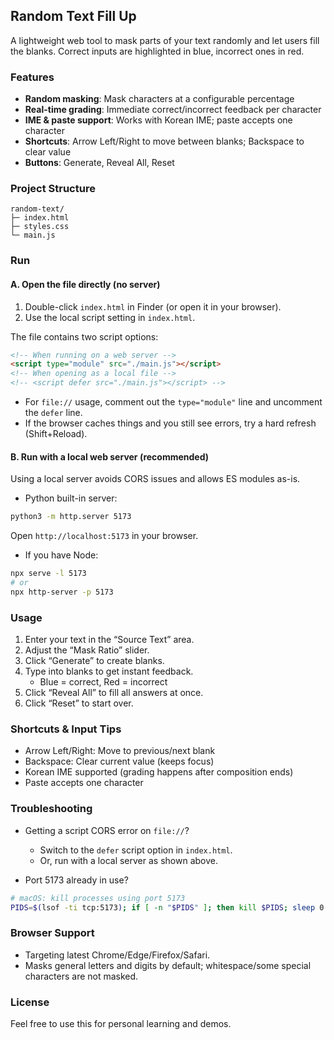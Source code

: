 ## Random Text Fill Up

A lightweight web tool to mask parts of your text randomly and let users fill the blanks. Correct inputs are highlighted in blue, incorrect ones in red.

### Features

- **Random masking**: Mask characters at a configurable percentage
- **Real-time grading**: Immediate correct/incorrect feedback per character
- **IME & paste support**: Works with Korean IME; paste accepts one character
- **Shortcuts**: Arrow Left/Right to move between blanks; Backspace to clear value
- **Buttons**: Generate, Reveal All, Reset

### Project Structure

```
random-text/
├─ index.html
├─ styles.css
└─ main.js
```

### Run

#### A. Open the file directly (no server)

1. Double-click `index.html` in Finder (or open it in your browser).
2. Use the local script setting in `index.html`.

The file contains two script options:

```html
<!-- When running on a web server -->
<script type="module" src="./main.js"></script>
<!-- When opening as a local file -->
<!-- <script defer src="./main.js"></script> -->
```

- For `file://` usage, comment out the `type="module"` line and uncomment the `defer` line.
- If the browser caches things and you still see errors, try a hard refresh (Shift+Reload).

#### B. Run with a local web server (recommended)

Using a local server avoids CORS issues and allows ES modules as-is.

- Python built-in server:

```bash
python3 -m http.server 5173
```

Open `http://localhost:5173` in your browser.

- If you have Node:

```bash
npx serve -l 5173
# or
npx http-server -p 5173
```

### Usage

1. Enter your text in the “Source Text” area.
2. Adjust the “Mask Ratio” slider.
3. Click “Generate” to create blanks.
4. Type into blanks to get instant feedback.
   - Blue = correct, Red = incorrect
5. Click “Reveal All” to fill all answers at once.
6. Click “Reset” to start over.

### Shortcuts & Input Tips

- Arrow Left/Right: Move to previous/next blank
- Backspace: Clear current value (keeps focus)
- Korean IME supported (grading happens after composition ends)
- Paste accepts one character

### Troubleshooting

- Getting a script CORS error on `file://`?

  - Switch to the `defer` script option in `index.html`.
  - Or, run with a local server as shown above.

- Port 5173 already in use?

```bash
# macOS: kill processes using port 5173
PIDS=$(lsof -ti tcp:5173); if [ -n "$PIDS" ]; then kill $PIDS; sleep 0.5; PIDS=$(lsof -ti tcp:5173); if [ -n "$PIDS" ]; then kill -9 $PIDS; fi; fi
```

### Browser Support

- Targeting latest Chrome/Edge/Firefox/Safari.
- Masks general letters and digits by default; whitespace/some special characters are not masked.

### License

Feel free to use this for personal learning and demos.
